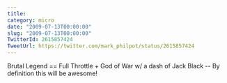 ```yaml
---
title: 
category: micro
date: "2009-07-13T00:00:00"
slug: "2009-07-13T00:00:00"
TwitterId: 2615857424
TweetUrl: https://twitter.com/mark_philpot/status/2615857424
---
```


Brutal Legend == Full Throttle + God of War w/ a dash of Jack Black -- By
definition this will be awesome!
